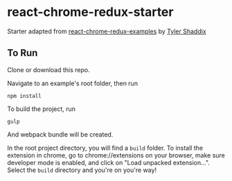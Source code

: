 # react-chrome-redux-starter
Starter adapted from [react-chrome-redux-examples](https://github.com/tshaddix/react-chrome-redux-examples) by [Tyler Shaddix](https://github.com/tshaddix)

## To Run
Clone or download this repo.

Navigate to an example's root folder, then run

```
npm install 
```

To build the project, run 

```
gulp
```

And webpack bundle will be created. 

In the root project directory, you will find a `build` folder. To install the extension in chrome, go to chrome://extensions on your browser, make sure developer mode is enabled, and click on "Load unpacked extension...". Select the `build` directory and you're on you're way!
